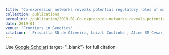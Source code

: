 ```yaml
---
title: "Co-expression networks reveals potential regulatory roles of miRNAs in fatty acids composition of Nelore cattle.."
collection: publications
permalink: /publication/2019-01-Co-expression-networks-reveals-potential-regulatory-roles-of-miRNAs-in-fatty-acids-composition-of-Nelore-cattle.
date: 2019-01
venue: 'Frontiers in Genetics'
citation: ' Priscilla SN de Oliveira, Luiz L Coutinho , Aline SM Cesar, Wellinson JdSW Diniz, Marcela M de Souza, Bruno G Andrade, James E Koltes, Gerson B Mourão, Adhemar Zerlotini, James M Reecy and Luciana CA Regitano, &quot;Co-expression networks reveals potential regulatory roles of miRNAs in fatty acids composition of Nelore cattle...&quot; Frontiers in Genetics, 2019.'
---
```

Use [Google Scholar](https://scholar.google.com/scholar?hl=pt-BR&as_sdt=0%2C5&q=A+one-step+multiplex+PCR+to+identify+Klebsiella+pneumoniae%2C+Klebsiella+variicola%2C+and+Klebsiella+quasipneumoniae+in+the+clinical+routine&btnG=){:target="_blank"} for full citation 
